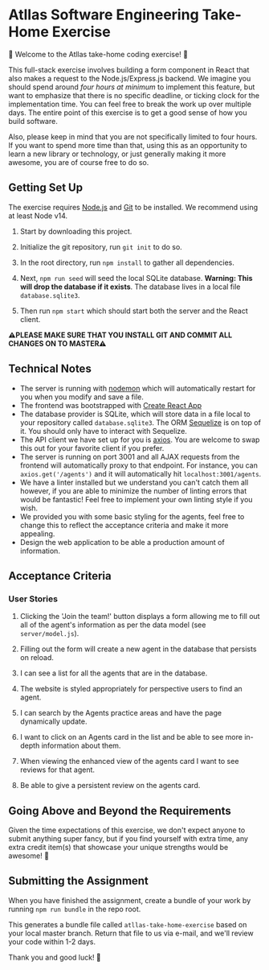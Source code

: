 # Atllas Software Engineering Take-Home Exercise

🌟 Welcome to the Atllas take-home coding exercise! 🌟

This full-stack exercise involves building a form component in React that also makes a request to the Node.js/Express.js backend. We imagine you should spend around _four hours at minimum_ to implement this feature, but want to emphasize that there is no specific deadline, or ticking clock for the implementation time. You can feel free to break the work up over multiple days. The entire point of this exercise is to get a good sense of how you build software.

Also, please keep in mind that you are not specifically limited to four hours. If you want to spend more time than that, using this as an opportunity to learn a new library or technology, or just generally making it more awesome, you are of course free to do so.

## Getting Set Up

The exercise requires [Node.js](https://nodejs.org/en/) and [Git](https://git-scm.com/) to be installed. We recommend using at least Node v14.

1. Start by downloading this project.

1. Initialize the git repository, run `git init` to do so.

1. In the root directory, run `npm install` to gather all dependencies.

1. Next, `npm run seed` will seed the local SQLite database. **Warning: This will drop the database if it exists**. The database lives in a local file `database.sqlite3`.

1. Then run `npm start` which should start both the server and the React client.

**⚠️PLEASE MAKE SURE THAT YOU INSTALL GIT AND COMMIT ALL CHANGES ON TO MASTER⚠️**

## Technical Notes

- The server is running with [nodemon](https://nodemon.io/) which will automatically restart for you when you modify and save a file.
- The frontend was bootstrapped with [Create React App](https://facebook.github.io/create-react-app/docs/getting-started)
- The database provider is SQLite, which will store data in a file local to your repository called `database.sqlite3`. The ORM [Sequelize](http://docs.sequelizejs.com/) is on top of it. You should only have to interact with Sequelize.
- The API client we have set up for you is [axios](https://github.com/axios/axios). You are welcome to swap this out for your favorite client if you prefer.
- The server is running on port 3001 and all AJAX requests from the frontend will automatically proxy to that endpoint. For instance, you can `axios.get('/agents')` and it will automatically hit `localhost:3001/agents`.
- We have a linter installed but we understand you can't catch them all however, if you are able to minimize the number of linting errors that would be fantastic! Feel free to implement your own linting style if you wish.
- We provided you with some basic styling for the agents, feel free to change this to reflect the acceptance criteria and make it more appealing.
- Design the web application to be able a production amount of information.

## Acceptance Criteria

### User Stories

1. Clicking the 'Join the team!' button displays a form allowing me to fill out all of the agent's information as per the data model (see `server/model.js`).
 
1. Filling out the form will create a new agent in the database that persists on reload.

1. I can see a list for all the agents that are in the database.

1. The website is styled appropriately for perspective users to find an agent.

1. I can search by the Agents practice areas and have the page dynamically update.

1. I want to click on an Agents card in the list and be able to see more in-depth information about them.

1. When viewing the enhanced view of the agents card I want to see reviews for that agent.

1. Be able to give a persistent review on the agents card.

## Going Above and Beyond the Requirements

Given the time expectations of this exercise, we don't expect anyone to submit anything super fancy, but if you find yourself with extra time, any extra credit item(s) that showcase your unique strengths would be awesome! 🙌

## Submitting the Assignment

When you have finished the assignment, create a bundle of your work by running `npm run bundle` in the repo root.

This generates a bundle file called `atllas-take-home-exercise` based on your local master branch. Return that file to us via e-mail, and we'll review your code within 1-2 days.

Thank you and good luck! 🙏
